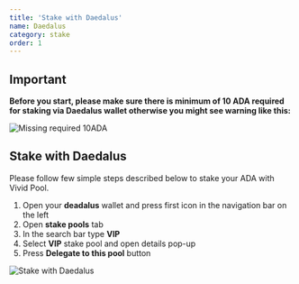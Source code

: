 ```yaml
---
title: 'Stake with Daedalus'
name: Daedalus
category: stake
order: 1
---
```


## Important
**Before you start, please make sure there is minimum of 10 ADA required for staking via Daedalus wallet otherwise you might see warning like this:**

<div class="img"><img class="small" src="https://firebasestorage.googleapis.com/v0/b/vivid-pools.appspot.com/o/img%2Fstake-with-daedalus%2Fimage5.png?alt=media&token=32872471-2bf2-4b28-9dba-27ef3cb7126a" alt="Missing required 10ADA" /></div>

## Stake with Daedalus

Please follow few simple steps described below to stake your ADA with Vivid Pool.

1. Open your **deadalus** wallet and press first icon in the navigation bar on the left 
2. Open **stake pools** tab
3. In the search bar type **VIP**
4. Select **VIP** stake pool and open details pop-up
5. Press **Delegate to this pool**  button

<div class="img"><img src="https://firebasestorage.googleapis.com/v0/b/vivid-pools.appspot.com/o/img%2Fstake-with-daedalus%2Fimage3.png?alt=media&token=e7983353-f19d-4677-9826-217e489f8fb9" alt="Stake with Daedalus" /></div>
